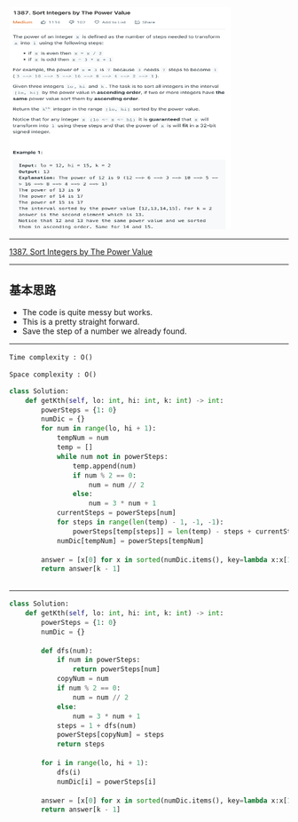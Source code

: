 <img src="2022-11-15-23-56-47.png" width="400" height="400"/>

___
[1387. Sort Integers by The Power Value](https://leetcode.com/problems/sort-integers-by-the-power-value/)
___


## 基本思路
* The code is quite messy but works.
* This is a pretty straight forward.
* Save the step of a number we already found.

___

`Time complexity : O()`

`Space complexity : O()`
```python
class Solution:
    def getKth(self, lo: int, hi: int, k: int) -> int:
        powerSteps = {1: 0}
        numDic = {}
        for num in range(lo, hi + 1):
            tempNum = num
            temp = []
            while num not in powerSteps:
                temp.append(num)
                if num % 2 == 0:
                    num = num // 2
                else:
                    num = 3 * num + 1
            currentSteps = powerSteps[num]
            for steps in range(len(temp) - 1, -1, -1):
                powerSteps[temp[steps]] = len(temp) - steps + currentSteps
            numDic[tempNum] = powerSteps[tempNum]
        
        answer = [x[0] for x in sorted(numDic.items(), key=lambda x:x[1])]
        return answer[k - 1]
        
```

___

```python
class Solution:
    def getKth(self, lo: int, hi: int, k: int) -> int:
        powerSteps = {1: 0}
        numDic = {}
        
        def dfs(num):
            if num in powerSteps:
                return powerSteps[num]
            copyNum = num
            if num % 2 == 0:
                num = num // 2
            else:
                num = 3 * num + 1
            steps = 1 + dfs(num)
            powerSteps[copyNum] = steps
            return steps
        
        for i in range(lo, hi + 1):
            dfs(i)
            numDic[i] = powerSteps[i]
       
        answer = [x[0] for x in sorted(numDic.items(), key=lambda x:x[1])]
        return answer[k - 1]
```